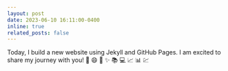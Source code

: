```yaml
---
layout: post
date: 2023-06-10 16:11:00-0400
inline: true
related_posts: false
---
```


Today, I build a new website using Jekyll and GitHub Pages. I am excited to share my journey with you! :rocket: :smile: :tada: :sparkles: :books: :computer: :chart_with_upwards_trend: :bar_chart: :chart:

